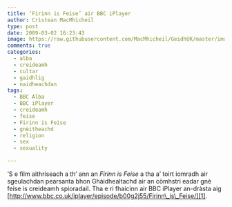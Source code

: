 ```yaml
---
title: ‘Firinn is Feise’ air BBC iPlayer
author: Crìstean MacMhìcheil
type: post
date: 2009-03-02 16:23:43
image: https://raw.githubusercontent.com/MacMhicheil/GeidhUK/master/images/2009-03-02-firinn-is-feise-air-bbc-iplayer.jpg
comments: true
categories:
  - alba
  - creideamh
  - cultar
  - gaidhlig
  - naidheachdan
tags:
  - BBC Alba
  - BBC iPlayer
  - creideamh
  - feise
  - Firinn is Feise
  - gnèitheachd
  - religion
  - sex
  - sexuality

---
```

&#8216;S e film aithriseach a th&#8217; ann an _Firinn is Feise_ a tha a&#8217; toirt iomradh air sgeulachdan pearsanta bhon Ghàidhealtachd air an còmhstri eadar gnè feise is creideamh spioradail. Tha e ri fhaicinn air BBC iPlayer an-dràsta aig [http://www.bbc.co.uk/iplayer/episode/b00g2j55/Firinn\_is\_Feise/][1].

 [1]: http://www.bbc.co.uk/iplayer/episode/b00g2j55/Firinn_is_Feise/ "Firinn is Feise air BBC iPlayer"
